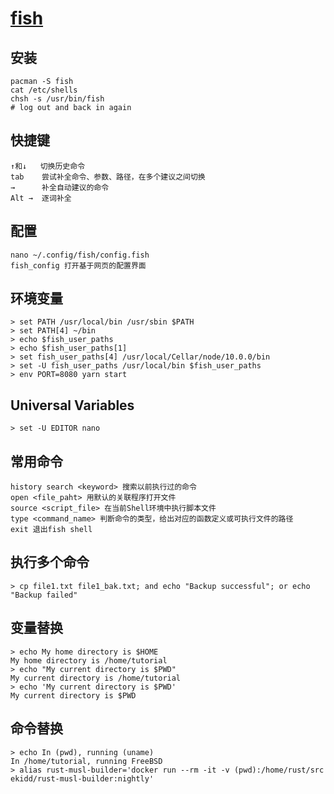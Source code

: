 # [fish](https://fishshell.com/)

##  安装
```
pacman -S fish
cat /etc/shells
chsh -s /usr/bin/fish
# log out and back in again
```

## 快捷键
```
↑和↓   切换历史命令
tab    尝试补全命令、参数、路径，在多个建议之间切换
→      补全自动建议的命令
Alt →  逐词补全
```

## 配置
```
nano ~/.config/fish/config.fish
fish_config 打开基于网页的配置界面
```

## 环境变量
```
> set PATH /usr/local/bin /usr/sbin $PATH
> set PATH[4] ~/bin
> echo $fish_user_paths
> echo $fish_user_paths[1]
> set fish_user_paths[4] /usr/local/Cellar/node/10.0.0/bin
> set -U fish_user_paths /usr/local/bin $fish_user_paths
> env PORT=8080 yarn start
```

## Universal Variables
```
> set -U EDITOR nano
```

## 常用命令
```
history search <keyword> 搜索以前执行过的命令
open <file_paht> 用默认的关联程序打开文件
source <script_file> 在当前Shell环境中执行脚本文件
type <command_name> 判断命令的类型，给出对应的函数定义或可执行文件的路径
exit 退出fish shell
```

## 执行多个命令
```
> cp file1.txt file1_bak.txt; and echo "Backup successful"; or echo "Backup failed"
```

## 变量替换
```
> echo My home directory is $HOME
My home directory is /home/tutorial
> echo "My current directory is $PWD"
My current directory is /home/tutorial
> echo 'My current directory is $PWD'
My current directory is $PWD
```

## 命令替换
```
> echo In (pwd), running (uname)
In /home/tutorial, running FreeBSD
> alias rust-musl-builder='docker run --rm -it -v (pwd):/home/rust/src ekidd/rust-musl-builder:nightly'
```
